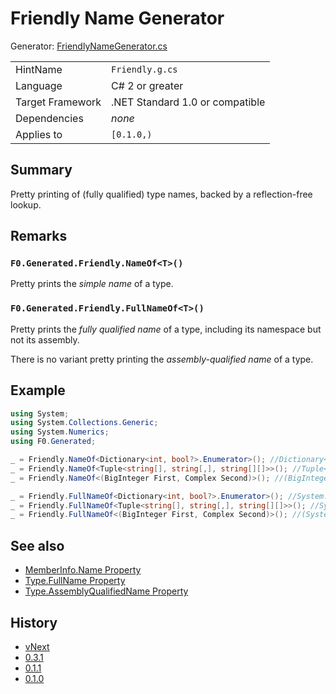# Friendly Name Generator

Generator: [FriendlyNameGenerator.cs](../source/production/F0.Generators/CodeAnalysis/FriendlyNameGenerator.cs)

|                  |                                 |
|------------------|---------------------------------|
| HintName         | `Friendly.g.cs`                 |
| Language         | C# 2 or greater                 |
| Target Framework | .NET Standard 1.0 or compatible |
| Dependencies     | _none_                          |
| Applies to       | `[0.1.0,)`                      |

## Summary

Pretty printing of (fully qualified) type names, backed by a reflection-free lookup.

## Remarks

### `F0.Generated.Friendly.NameOf<T>()`
Pretty prints the _simple name_ of a type.

### `F0.Generated.Friendly.FullNameOf<T>()`
Pretty prints the _fully qualified name_ of a type, including its namespace but not its assembly.

There is no variant pretty printing the _assembly-qualified name_ of a type.

## Example

```csharp
using System;
using System.Collections.Generic;
using System.Numerics;
using F0.Generated;

_ = Friendly.NameOf<Dictionary<int, bool?>.Enumerator>(); //Dictionary<int, bool?>.Enumerator
_ = Friendly.NameOf<Tuple<string[], string[,], string[][]>>(); //Tuple<string[], string[,], string[][]>
_ = Friendly.NameOf<(BigInteger First, Complex Second)>(); //(BigInteger, Complex)

_ = Friendly.FullNameOf<Dictionary<int, bool?>.Enumerator>(); //System.Collections.Generic.Dictionary<int, bool?>.Enumerator
_ = Friendly.FullNameOf<Tuple<string[], string[,], string[][]>>(); //System.Tuple<string[], string[,], string[][]>
_ = Friendly.FullNameOf<(BigInteger First, Complex Second)>(); //(System.Numerics.BigInteger, System.Numerics.Complex)
```

## See also

- [MemberInfo.Name Property](https://docs.microsoft.com/en-us/dotnet/api/system.reflection.memberinfo.name)
- [Type.FullName Property](https://docs.microsoft.com/en-us/dotnet/api/system.type.fullname)
- [Type.AssemblyQualifiedName Property](https://docs.microsoft.com/en-us/dotnet/api/system.type.assemblyqualifiedname)

## History

- [vNext](../CHANGELOG.md#vNext)
- [0.3.1](../CHANGELOG.md#v031-2021-11-21)
- [0.1.1](../CHANGELOG.md#v011-2021-07-26)
- [0.1.0](../CHANGELOG.md#v010-2021-07-01)
